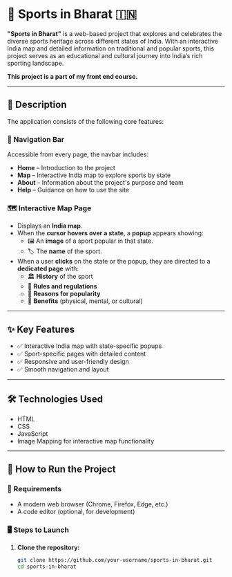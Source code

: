# 🏏 Sports in Bharat 🇮🇳

**"Sports in Bharat"** is a web-based project that explores and celebrates the diverse sports heritage across different states of India. With an interactive India map and detailed information on traditional and popular sports, this project serves as an educational and cultural journey into India’s rich sporting landscape.

**This project is a part of my front end course.**

---

## 📖 Description

The application consists of the following core features:

### 🧭 Navigation Bar
Accessible from every page, the navbar includes:
- **Home** – Introduction to the project
- **Map** – Interactive India map to explore sports by state
- **About** – Information about the project's purpose and team
- **Help** – Guidance on how to use the site

### 🗺️ Interactive Map Page
- Displays an **India map**.
- When the **cursor hovers over a state**, a **popup** appears showing:
  - 🖼️ An **image** of a sport popular in that state.
  - 🏷️ The **name** of the sport.
- When a user **clicks** on the state or the popup, they are directed to a **dedicated page** with:
  - 🏛️ **History** of the sport  
  - 📜 **Rules and regulations**  
  - 🤔 **Reasons for popularity**  
  - 💪 **Benefits** (physical, mental, or cultural)

---

## ✨ Key Features

- ✅ Interactive India map with state-specific popups  
- ✅ Sport-specific pages with detailed content  
- ✅ Responsive and user-friendly design  
- ✅ Smooth navigation and layout

---

## 🛠️ Technologies Used

- HTML  
- CSS  
- JavaScript  
- Image Mapping for interactive map functionality

---

## 🚀 How to Run the Project

### 🔧 Requirements

- A modern web browser (Chrome, Firefox, Edge, etc.)
- A code editor (optional, for development)

### 🖥️ Steps to Launch

1. **Clone the repository:**
   ```bash
   git clone https://github.com/your-username/sports-in-bharat.git
   cd sports-in-bharat
